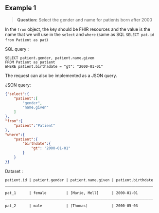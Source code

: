 ## Example 1

> **Question:** Select the gender and name for patients born after 2000

In the `from` object, the key should be FHIR resources and the value is the name that we will use in the `select` and `where` (same as SQL `SELECT pat.id from Patient as pat`)

SQL query : 
```
SELECT patient.gender, patient.name.given
FROM Patient as patient
WHERE patient.birthadate = "gt": "2000-01-01"
```
The request can also be implemented as a JSON query. 

JSON query:

```json
{"select":{
    "patient":[
        "gender",
        "name.given"
    ]
},
"from":{
    "patient":"Patient"
},
"where":{
    "patient":{
        "birthdate":{
            "gt": "2000-01-01"
        }
    }
}}
```

Dataset :

```
patient.id | patient.gender | patient.name.given | patient.birthdate
____________________________________________________________________

pat_1      | female         | [Marie, Mell]      | 2000-01-01
____________________________________________________________________

pat_2      | male           | [Thomas]           | 2000-05-03

```